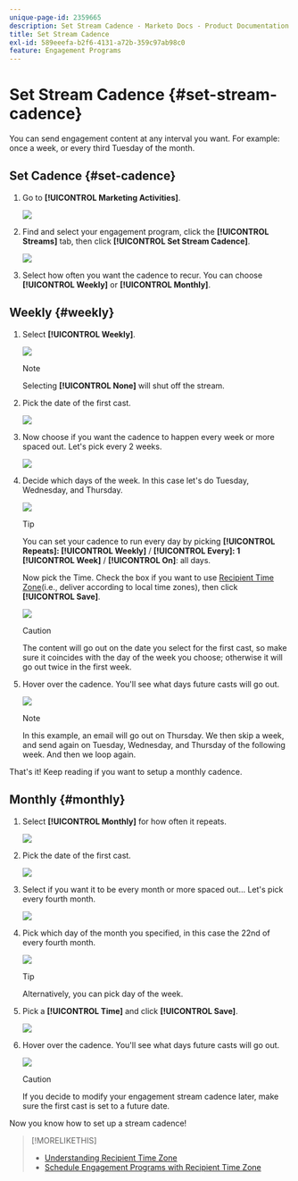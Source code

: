 ```yaml
---
unique-page-id: 2359665
description: Set Stream Cadence - Marketo Docs - Product Documentation
title: Set Stream Cadence
exl-id: 589eeefa-b2f6-4131-a72b-359c97ab98c0
feature: Engagement Programs
---
```

# Set Stream Cadence {#set-stream-cadence}

You can send engagement content at any interval you want. For example: once a week, or every third Tuesday of the month.

## Set Cadence {#set-cadence}

1. Go to **[!UICONTROL Marketing Activities]**.

   ![](assets/login-marketing-activities.png)

1. Find and select your engagement program, click the **[!UICONTROL Streams]** tab, then click **[!UICONTROL Set Stream Cadence]**.

   ![](assets/selectstreamcadence.jpg)

1. Select how often you want the cadence to recur. You can choose **[!UICONTROL Weekly]** or **[!UICONTROL Monthly]**.

## Weekly {#weekly}

1. Select **[!UICONTROL Weekly]**.

   ![](assets/image2017-12-5-14-3a9-3a43.png)

   >[!NOTE]
   >
   >Selecting **[!UICONTROL None]** will shut off the stream.

1. Pick the date of the first cast.

   ![](assets/image2017-12-5-14-3a10-3a17.png)

1. Now choose if you want the cadence to happen every week or more spaced out. Let's pick every 2 weeks.

   ![](assets/image2017-12-5-14-3a10-3a56.png)

1. Decide which days of the week. In this case let's do Tuesday, Wednesday, and Thursday.

   ![](assets/image2017-12-5-14-3a12-3a29.png)

   >[!TIP]
   >
   >You can set your cadence to run every day by picking **[!UICONTROL Repeats]: [!UICONTROL Weekly]** / **[!UICONTROL Every]: 1 [!UICONTROL Week]** / **[!UICONTROL On]**: all days.

   Now pick the Time. Check the box if you want to use [Recipient Time Zone](/help/marketo/product-docs/email-marketing/drip-nurturing/engagement-program-streams/set-stream-cadence/schedule-engagement-programs-with-recipient-time-zone.md)(i.e., deliver according to local time zones), then click **[!UICONTROL Save]**.

   ![](assets/image2017-12-5-14-3a20-3a11.png)

   >[!CAUTION]
   >
   >The content will go out on the date you select for the first cast, so make sure it coincides with the day of the week you choose; otherwise it will go out twice in the first week.

1. Hover over the cadence. You'll see what days future casts will go out.

   ![](assets/image2017-12-5-14-3a17-3a29.png)

   >[!NOTE]
   >
   >In this example, an email will go out on Thursday. We then skip a week, and send again on Tuesday, Wednesday, and Thursday of the following week. And then we loop again.

That's it! Keep reading if you want to setup a monthly cadence.

## Monthly {#monthly}

1. Select **[!UICONTROL Monthly]** for how often it repeats.

   ![](assets/image2014-9-15-16-3a30-3a15.png)

1. Pick the date of the first cast.

   ![](assets/image2014-9-15-16-3a30-3a11.png)

1. Select if you want it to be every month or more spaced out... Let's pick every fourth month.

   ![](assets/image2014-9-15-16-3a30-3a7.png)

1. Pick which day of the month you specified, in this case the 22nd of every fourth month.

   ![](assets/image2014-9-15-16-3a29-3a51.png)

   >[!TIP]
   >
   >Alternatively, you can pick day of the week.

1. Pick a **[!UICONTROL Time]** and click **[!UICONTROL Save]**.

   ![](assets/image2014-9-15-16-3a29-3a42.png)

1. Hover over the cadence. You'll see what days future casts will go out.

   ![](assets/image2014-9-15-16-3a29-3a38.png)

   >[!CAUTION]
   >
   >If you decide to modify your engagement stream cadence later, make sure the first cast is set to a future date.

Now you know how to set up a stream cadence!

>[!MORELIKETHIS]
>
>* [Understanding Recipient Time Zone](/help/marketo/product-docs/email-marketing/email-programs/email-program-actions/scheduling-with-recipient-time-zone/understanding-recipient-time-zone.md)
>* [Schedule Engagement Programs with Recipient Time Zone](/help/marketo/product-docs/email-marketing/drip-nurturing/engagement-program-streams/set-stream-cadence/schedule-engagement-programs-with-recipient-time-zone.md)
